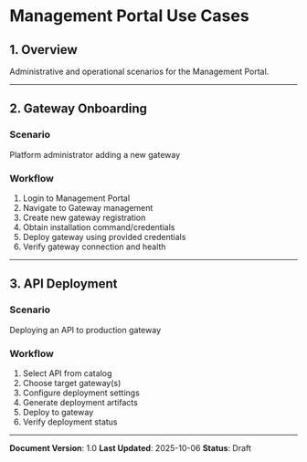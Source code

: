 # Management Portal Use Cases

## 1. Overview

Administrative and operational scenarios for the Management Portal.

---

## 2. Gateway Onboarding

### Scenario
Platform administrator adding a new gateway

### Workflow
1. Login to Management Portal
2. Navigate to Gateway management
3. Create new gateway registration
4. Obtain installation command/credentials
5. Deploy gateway using provided credentials
6. Verify gateway connection and health

---

## 3. API Deployment

### Scenario
Deploying an API to production gateway

### Workflow
1. Select API from catalog
2. Choose target gateway(s)
3. Configure deployment settings
4. Generate deployment artifacts
5. Deploy to gateway
6. Verify deployment status

---

**Document Version**: 1.0
**Last Updated**: 2025-10-06
**Status**: Draft
